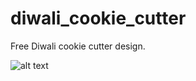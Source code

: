 # diwali_cookie_cutter
Free Diwali cookie cutter design.

![alt text](https://github.com/sgooding/diwali_cookie_cutter/blob/main/diwali_cookie_cutter.png?raw=true)
